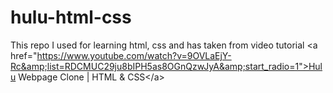 # hulu-html-css
This repo I used for learning html, css and has taken from video tutorial &lt;a href="https://www.youtube.com/watch?v=9OVLaEjY-Rc&amp;list=RDCMUC29ju8bIPH5as8OGnQzwJyA&amp;start_radio=1">Hulu Webpage Clone | HTML &amp; CSS&lt;/a>

